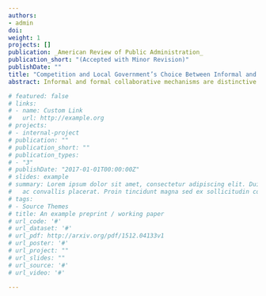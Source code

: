 ```yaml
---
authors:
- admin
doi:
weight: 1
projects: []
publication: _American Review of Public Administration_
publication_short: "(Accepted with Minor Revision)"
publishDate: ""
title: "Competition and Local Government’s Choice Between Informal and Formal Collaborative Mechanisms: Measuring Dyadic Intercity Competition Through the Lens of Business Trade-offs"
abstract: Informal and formal collaborative mechanisms are distinctive self-governing strategies that local governments use to mitigate intergovernmental collaboration risks. Studies on local governance have long argued that both mechanisms tend to co-occur and appear mutually complementary. However, extant research drawing on the transaction cost perspective provides a more nuanced and different explanation that as intergovernmental competition increases, local governments lean toward the choice of a formal mechanism over an informal mechanism to effectively address higher collaboration risks. Through a network lens, this study empirically tests the latter view. Using the Orlando metropolitan area as a testbed, Multiple Regression Quadratic Assignment Procedure tests reveal that the use of both collaborative mechanisms is positively associated with the level of intergovernmental competition. However, different from the initial expectation, local governments are more likely to engage in the informal mechanism rather than the formal mechanism as the competition level increases. In doing so, this study developed a new measurement strategy for intergovernmental competition to test the dyadic network-related research hypotheses. The measurement strategy and the research findings should inform future research on intergovernmental relations and local government network management.

# featured: false
# links:
# - name: Custom Link
#   url: http://example.org
# projects:
# - internal-project
# publication: ""
# publication_short: ""
# publication_types:
# - "3"
# publishDate: "2017-01-01T00:00:00Z"
# slides: example
# summary: Lorem ipsum dolor sit amet, consectetur adipiscing elit. Duis posuere tellus
#   ac convallis placerat. Proin tincidunt magna sed ex sollicitudin condimentum.
# tags:
# - Source Themes
# title: An example preprint / working paper
# url_code: '#'
# url_dataset: '#'
# url_pdf: http://arxiv.org/pdf/1512.04133v1
# url_poster: '#'
# url_project: ""
# url_slides: ""
# url_source: '#'
# url_video: '#'

---
```


